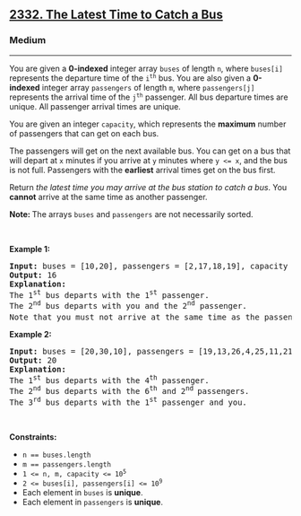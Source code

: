 <h2><a href="https://leetcode.com/problems/the-latest-time-to-catch-a-bus/">2332. The Latest Time to Catch a Bus</a></h2><h3>Medium</h3><hr><div><p>You are given a <strong>0-indexed</strong> integer array <code>buses</code> of length <code>n</code>, where <code>buses[i]</code> represents the departure time of the <code>i<sup>th</sup></code> bus. You are also given a <strong>0-indexed</strong> integer array <code>passengers</code> of length <code>m</code>, where <code>passengers[j]</code> represents the arrival time of the <code>j<sup>th</sup></code> passenger. All bus departure times are unique. All passenger arrival times are unique.</p>

<p>You are given an integer <code>capacity</code>, which represents the <strong>maximum</strong> number of passengers that can get on each bus.</p>

<p>The passengers will get on the next available bus. You can get on a bus that will depart at <code>x</code> minutes if you arrive at <code>y</code> minutes where <code>y &lt;= x</code>, and the bus is not full. Passengers with the <strong>earliest</strong> arrival times get on the bus first.</p>

<p>Return <em>the latest time you may arrive at the bus station to catch a bus</em>. You <strong>cannot</strong> arrive at the same time as another passenger.</p>

<p><strong>Note: </strong>The arrays <code>buses</code> and <code>passengers</code> are not necessarily sorted.</p>

<p>&nbsp;</p>
<p><strong>Example 1:</strong></p>

<pre><strong>Input:</strong> buses = [10,20], passengers = [2,17,18,19], capacity = 2
<strong>Output:</strong> 16
<strong>Explanation:</strong> 
The 1<sup>st</sup> bus departs with the 1<sup>st</sup> passenger. 
The 2<sup>nd</sup> bus departs with you and the 2<sup>nd</sup> passenger.
Note that you must not arrive at the same time as the passengers, which is why you must arrive before the 2<sup>nd</sup><sup> </sup>passenger to catch the bus.</pre>

<p><strong>Example 2:</strong></p>

<pre><strong>Input:</strong> buses = [20,30,10], passengers = [19,13,26,4,25,11,21], capacity = 2
<strong>Output:</strong> 20
<strong>Explanation:</strong> 
The 1<sup>st</sup> bus departs with the 4<sup>th</sup> passenger. 
The 2<sup>nd</sup> bus departs with the 6<sup>th</sup>&nbsp;and 2<sup>nd</sup><sup> </sup>passengers.
The 3<sup>rd</sup> bus departs with the 1<sup>s</sup><sup>t</sup> passenger and you.
</pre>

<p>&nbsp;</p>
<p><strong>Constraints:</strong></p>

<ul>
	<li><code>n == buses.length</code></li>
	<li><code>m == passengers.length</code></li>
	<li><code>1 &lt;= n, m, capacity &lt;= 10<sup>5</sup></code></li>
	<li><code>2 &lt;= buses[i], passengers[i] &lt;= 10<sup>9</sup></code></li>
	<li>Each element in <code>buses</code> is <strong>unique</strong>.</li>
	<li>Each element in <code>passengers</code> is <strong>unique</strong>.</li>
</ul>
</div>